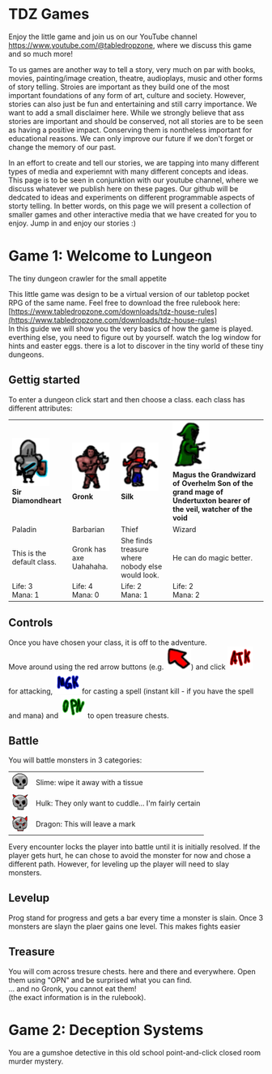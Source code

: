 # TDZ Games

Enjoy the little game and join us on our YouTube channel https://www.youtube.com/@tabledropzone, where we discuss this game and so much more!

To us games are another way to tell a story, very much on par with books, movies, painting/image creation, theatre, audioplays, music and other forms of story telling. Stroies are important as they build one of the most important foundations of any form of art, culture and society. However, stories can also just be fun and entertaining and still carry importance. 
We want to add a small disclaimer here. While we strongly believe that ass stories are important and should be conserved, not all stories are to be seen as having a positive impact. Conserving them is nontheless important for educational reasons. We can only improve our future if we don't forget or change the memory of our past.

In an effort to create and tell our stories, we are tapping into many different types of media and experiemnt with many different concepts and ideas. This page is to be seen in conjunktion with our youtube channel, where we discuss whatever we publish here on these pages. Our github will be dedcated to ideas and experiments on different programmable aspects of storty telling. In better words, on this page we will present a collection of smaller games and other interactive media that we have created for you to enjoy. 
Jump in and enjoy our stories :)

Game 1: Welcome to Lungeon
==========================

The tiny dungeon crawler for the small appetite

This little game was design to be a virtual version of our tabletop pocket RPG of the same name. Feel free to download the free rulebook here: [https://www.tabledropzone.com/downloads/tdz-house-rules](https://www.tabledropzone.com/downloads/tdz-house-rules)  
In this guide we will show you the very basics of how the game is played. everthing else, you need to figure out by yourself. watch the log window for hints and easter eggs. there is a lot to discover in the tiny world of these tiny dungeons.  

Gettig started
--------------

To enter a dungeon click start and then choose a class. each class has different attributes:  
  

|     |     |     |     |
| --- | --- | --- | --- |
| ![](Lungeon/images/Paladinbig.png)  <br>**Sir Diamondheart** | ![](Lungeon/images/Barbarianbig.png)  <br>**Gronk** | ![](Lungeon/images/Thiefbig.png)  <br>**Silk** | ![](images/Wizardbig.png)  <br>**Magus the Grandwizard of Overhelm Son of the grand mage of Undertuxton bearer of the veil, watcher of the void** |
| Paladin | Barbarian | Thief | Wizard |
| This is the default class. | Gronk has axe Uahahaha. | She finds treasure where nobody else would look. | He can do magic better. |
| Life: 3  <br>Mana: 1 | Life: 4  <br>Mana: 0 | Life: 2  <br>Mana: 1 | Life: 2  <br>Mana: 2 |

  

Controls
--------

Once you have chosen your class, it is off to the adventure.  
Move around using the red arrow buttons (e.g. ![](Lungeon/images/NW2.png)) and click ![](Lungeon/images/btn-ATK.png) for attacking, ![](Lungeon/images/btn-magic.png) for casting a spell (instant kill - if you have the spell and mana) and ![](Lungeon/images/btn-open.png) to open treasure chests.

Battle
------

You will battle monsters in 3 categories:  

|     |     |
| --- | --- |
| ![](Lungeon/images/Skull130.png) | Slime: wipe it away with a tissue |
| ![](Lungeon/images/Skull230.png) | Hulk: They only want to cuddle... I'm fairly certain |
| ![](Lungeon/images/Skull330.png) | Dragon: This will leave a mark |

  
Every encounter locks the player into battle until it is initially resolved. If the player gets hurt, he can chose to avoid the monster for now and chose a different path. However, for leveling up the player will need to slay monsters.

Levelup
-------

Prog stand for progress and gets a bar every time a monster is slain. Once 3 monsters are slayn the plaer gains one level. This makes fights easier

Treasure
--------

You will com across tresure chests. here and there and everywhere. Open them using "OPN" and be surprised what you can find.  
... and no Gronk, you cannot eat them!  
(the exact information is in the rulebook).


Game 2: Deception Systems
=========================

You are a gumshoe detective in this old school point-and-click closed room murder mystery.
